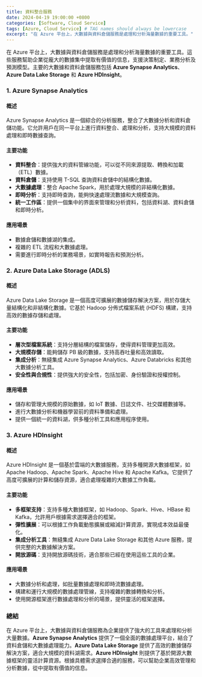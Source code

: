 ```yaml
---
title: 資料整合服務
date: 2024-04-19 19:00:00 +0800
categories: [Software, Cloud Service]
tags: [Azure, Cloud Service] # TAG names should always be lowercase
excerpt: "在 Azure 平台上，大數據與資料倉儲服務是處理和分析海量數據的重要工具。"
---
```


在 Azure 平台上，大數據與資料倉儲服務是處理和分析海量數據的重要工具。這些服務幫助企業從龐大的數據集中提取有價值的信息，支援決策制定、業務分析及預測模型。主要的大數據和資料倉儲服務包括 **Azure Synapse Analytics**、**Azure Data Lake Storage** 和 **Azure HDInsight**。

### **1. Azure Synapse Analytics**

#### **概述**
Azure Synapse Analytics 是一個綜合的分析服務，整合了大數據分析和資料倉儲功能。它允許用戶在同一平台上進行資料整合、處理和分析，支持大規模的資料處理和即時數據查詢。

#### **主要功能**
- **資料整合**：提供強大的資料管線功能，可以從不同來源提取、轉換和加載（ETL）數據。
- **資料倉儲**：支持使用 T-SQL 查詢資料倉儲中的結構化數據。
- **大數據處理**：整合 Apache Spark，用於處理大規模的非結構化數據。
- **即時分析**：支持即時查詢，能夠快速處理流數據和大規模查詢。
- **統一工作區**：提供一個集中的界面來管理和分析資料，包括資料湖、資料倉儲和即時分析。

#### **應用場景**
- 數據倉儲和數據湖的集成。
- 複雜的 ETL 流程和大數據處理。
- 需要進行即時分析的業務場景，如實時報告和預測分析。

### **2. Azure Data Lake Storage (ADLS)**

#### **概述**
Azure Data Lake Storage 是一個高度可擴展的數據儲存解決方案，用於存儲大量結構化和非結構化數據。它基於 Hadoop 分佈式檔案系統 (HDFS) 構建，支持高效的數據存儲和處理。

#### **主要功能**
- **層次型檔案系統**：支持分層結構的檔案儲存，使得資料管理更加高效。
- **大規模存儲**：能夠儲存 PB 級的數據，支持高吞吐量和高效讀取。
- **集成分析**：無縫集成 Azure Synapse Analytics、Azure Databricks 和其他大數據分析工具。
- **安全性與合規性**：提供強大的安全性，包括加密、身份驗證和授權控制。

#### **應用場景**
- 儲存和管理大規模的原始數據，如 IoT 數據、日誌文件、社交媒體數據等。
- 進行大數據分析和機器學習前的資料準備和處理。
- 提供一個統一的資料湖，供多種分析工具和應用程序使用。

### **3. Azure HDInsight**

#### **概述**
Azure HDInsight 是一個基於雲端的大數據服務，支持多種開源大數據框架，如 Apache Hadoop、Apache Spark、Apache Hive 和 Apache Kafka。它提供了高度可擴展的計算和儲存資源，適合處理複雜的大數據工作負載。

#### **主要功能**
- **多框架支持**：支持多種大數據框架，如 Hadoop、Spark、Hive、HBase 和 Kafka，允許用戶根據需求選擇適合的框架。
- **彈性擴展**：可以根據工作負載動態擴展或縮減計算資源，實現成本效益最優化。
- **集成分析工具**：無縫集成 Azure Data Lake Storage 和其他 Azure 服務，提供完整的大數據解決方案。
- **開放源碼**：支持開放源碼技術，適合那些已經在使用這些工具的企業。

#### **應用場景**
- 大數據分析和處理，如批量數據處理和即時流數據處理。
- 構建和運行大規模的數據處理管線，支持複雜的數據轉換和分析。
- 使用開源框架進行數據處理和分析的場景，提供靈活的框架選擇。

### **總結**

在 Azure 平台上，大數據與資料倉儲服務為企業提供了強大的工具來處理和分析大量數據。**Azure Synapse Analytics** 提供了一個全面的數據處理平台，結合了資料倉儲和大數據處理能力。**Azure Data Lake Storage** 提供了高效的數據儲存解決方案，適合大規模的資料湖需求。**Azure HDInsight** 則提供了基於開源大數據框架的靈活計算資源。根據具體需求選擇合適的服務，可以幫助企業高效管理和分析數據，從中提取有價值的信息。
